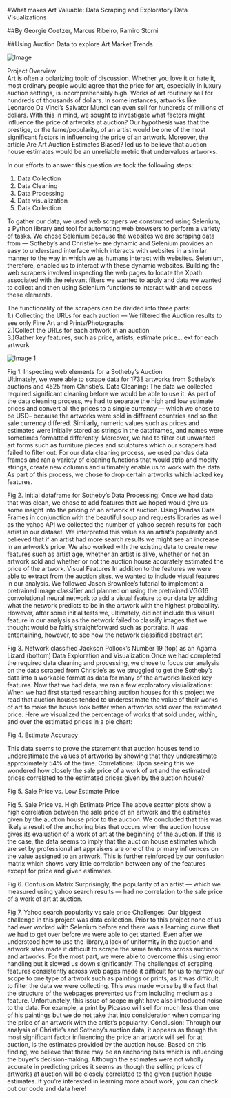 #What makes Art Valuable: Data Scraping and Exploratory Data Visualizations

##By Georgie Coetzer, Marcus Ribeiro, Ramiro Storni

##Using Auction Data to explore Art Market Trends


![Image](https://github.com/user-attachments/assets/f44e391b-f1d5-49fc-bdad-805f4702e5ca)

Project Overview<br/>
Art is often a polarizing topic of discussion. Whether you love it or hate it, most ordinary people would agree that the price for art, especially in luxury auction settings, is incomprehensibly high.
Works of art routinely sell for hundreds of thousands of dollars. In some instances, artworks like Leonardo Da Vinci’s Salvator Mundi can even sell for hundreds of millions of dollars. With this in mind, we sought to investigate what factors might influence the price of artworks at auction?
Our hypothesis was that the prestige, or the fame/popularity, of an artist would be one of the most significant factors in influencing the price of an artwork. Moreover, the article Are Art Auction Estimates Biased? led us to believe that auction house estimates would be an unreliable metric that undervalues artworks.<br />

In our efforts to answer this question we took the following steps:<br/>
1. Data Collection
2. Data Cleaning<br/>
3. Data Processing<br/>
4. Data visualization<br/>
5. Data Collection<br/>

To gather our data, we used web scrapers we constructed using Selenium, a Python library and tool for automating web browsers to perform a variety of tasks. We chose Selenium because the websites we are scraping data from — Sotheby’s and Christie’s– are dynamic and Selenium provides an easy to understand interface which interacts with websites in a similar manner to the way in which we as humans interact with websites. Selenium, therefore, enabled us to interact with these dynamic websites. Building the web scrapers involved inspecting the web pages to locate the Xpath associated with the relevant filters we wanted to apply and data we wanted to collect and then using Selenium functions to interact with and access these elements.<br/>

The functionality of the scrapers can be divided into three parts:<br/>
1.) Collecting the URLs for each auction — We filtered the Auction results to see only Fine Art and Prints/Photographs <br/>
2.)Collect the URLs for each artwork in an auction<br/>
3.)Gather key features, such as price, artists, estimate price… ext for each artwork<br/>

![Image 1](https://github.com/user-attachments/assets/cf2710d4-c6b7-4bf0-bc20-96d6f890f912)

Fig 1. Inspecting web elements for a Sotheby’s Auction<br/>
Ultimately, we were able to scrape data for 1738 artworks from Sotheby’s auctions and 4525 from Christie’s.
Data Cleaning:
The data we collected required significant cleaning before we would be able to use it. As part of the data cleaning process, we had to separate the high and low estimate prices and convert all the prices to a single currency — which we chose to be USD– because the artworks were sold in different countries and so the sale currency differed. Similarly, numeric values such as prices and estimates were initially stored as strings in the dataframes, and names were sometimes formatted differently. Moreover, we had to filter out unwanted art forms such as furniture pieces and sculptures which our scrapers had failed to filter out.
For our data cleaning process, we used pandas data frames and ran a variety of cleaning functions that would strip and modify strings, create new columns and ultimately enable us to work with the data. As part of this process, we chose to drop certain artworks which lacked key features.

Fig 2. Initial dataframe for Sotheby’s
Data Processing:
Once we had data that was clean, we chose to add features that we hoped would give us some insight into the pricing of an artwork at auction. Using Pandas Data Frames in conjunction with the beautiful soup and requests libraries as well as the yahoo API we collected the number of yahoo search results for each artist in our dataset. We interpreted this value as an artist’s popularity and believed that if an artist had more search results we might see an increase in an artwork’s price.
We also worked with the existing data to create new features such as artist age, whether an artist is alive, whether or not an artwork sold and whether or not the auction house accurately estimated the price of the artwork.
Visual Features
In addition to the features we were able to extract from the auction sites, we wanted to include visual features in our analysis. We followed Jason Brownlee’s tutorial to implement a pretrained image classifier and planned on using the pretrained VGG16 convolutional neural network to add a visual feature to our data by adding what the network predicts to be in the artwork with the highest probability. However, after some initial tests we, ultimately, did not include this visual feature in our analysis as the network failed to classify images that we thought would be fairly straightforward such as portraits. It was entertaining, however, to see how the network classified abstract art.


Fig 3. Network classified Jackson Pollock’s Number 19 (top) as an Agama Lizard (bottom)
Data Exploration and Visualization
Once we had completed the required data cleaning and processing, we chose to focus our analysis on the data scraped from Christie’s as we struggled to get the Sotheby’s data into a workable format as data for many of the artworks lacked key features.
Now that we had data, we ran a few exploratory visualizations:
When we had first started researching auction houses for this project we read that auction houses tended to underestimate the value of their works of art to make the house look better when artworks sold over the estimated price. Here we visualized the percentage of works that sold under, within, and over the estimated prices in a pie chart:

Fig 4. Estimate Accuracy

This data seems to prove the statement that auction houses tend to underestimate the values of artworks by showing that they underestimate approximately 54% of the time.
Correlations:
Upon seeing this we wondered how closely the sale price of a work of art and the estimated prices correlated to the estimated prices given by the auction house?

Fig 5. Sale Price vs. Low Estimate Price

Fig 5. Sale Price vs. High Estimate Price
The above scatter plots show a high correlation between the sale price of an artwork and the estimates given by the auction house prior to the auction. We concluded that this was likely a result of the anchoring bias that occurs when the auction house gives its evaluation of a work of art at the beginning of the auction. If this is the case, the data seems to imply that the auction house estimates which are set by professional art appraisers are one of the primary influences on the value assigned to an artwork.
This is further reinforced by our confusion matrix which shows very little correlation between any of the features except for price and given estimates.

Fig 6. Confusion Matrix
Surprisingly, the popularity of an artist — which we measured using yahoo search results — had no correlation to the sale price of a work of art at auction.

Fig 7. Yahoo search popularity vs sale price
Challenges:
Our biggest challenge in this project was data collection. Prior to this project none of us had ever worked with Selenium before and there was a learning curve that we had to get over before we were able to get started. Even after we understood how to use the library,a lack of uniformity in the auction and artwork sites made it difficult to scrape the same features across auctions and artworks. For the most part, we were able to overcome this using error handling but it slowed us down significantly.
The challenges of scraping features consistently across web pages made it difficult for us to narrow our scope to one type of artwork such as paintings or prints, as it was difficult to filter the data we were collecting. This was made worse by the fact that the structure of the webpages prevented us from including medium as a feature. Unfortunately, this issue of scope might have also introduced noise to the data. For example, a print by Picasso will sell for much less than one of his paintings but we do not take that into consideration when comparing the price of an artwork with the artist’s popularity.
Conclusion:
Through our analysis of Christie’s and Sotheby’s auction data, it appears as though the most significant factor influencing the price an artwork will sell for at auction, is the estimates provided by the auction house. Based on this finding, we believe that there may be an anchoring bias which is influencing the buyer’s decision-making. Although the estimates were not wholly accurate in predicting prices it seems as though the selling prices of artworks at auction will be closely correlated to the given auction house estimates.
If you’re interested in learning more about work, you can check out our code and data here!
